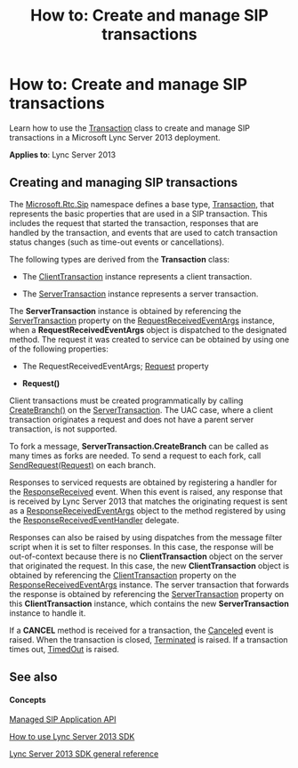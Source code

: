 ﻿---
title: 'How to: Create and manage SIP transactions'
TOCTitle: 'How to: Create and manage SIP transactions'
ms:assetid: 1178fb0a-434c-4924-a386-797da894c301
ms:mtpsurl: https://msdn.microsoft.com/en-us/library/Dn439083(v=office.15)
ms:contentKeyID: 57096240
ms.date: 07/24/2014
mtps_version: v=office.15
---

# How to: Create and manage SIP transactions

Learn how to use the [Transaction](https://msdn.microsoft.com/en-us/library/jj265742\(v=office.15\)) class to create and manage SIP transactions in a Microsoft Lync Server 2013 deployment.


**Applies to**: Lync Server 2013

## Creating and managing SIP transactions

The [Microsoft.Rtc.Sip](https://msdn.microsoft.com/en-us/library/jj266253\(v=office.15\)) namespace defines a base type, [Transaction](https://msdn.microsoft.com/en-us/library/jj265742\(v=office.15\)), that represents the basic properties that are used in a SIP transaction. This includes the request that started the transaction, responses that are handled by the transaction, and events that are used to catch transaction status changes (such as time-out events or cancellations).

The following types are derived from the **Transaction** class:

  - The [ClientTransaction](https://msdn.microsoft.com/en-us/library/jj265716\(v=office.15\)) instance represents a client transaction.

  - The [ServerTransaction](https://msdn.microsoft.com/en-us/library/jj265462\(v=office.15\)) instance represents a server transaction.

The **ServerTransaction** instance is obtained by referencing the [ServerTransaction](https://msdn.microsoft.com/en-us/library/jj265472\(v=office.15\)) property on the [RequestReceivedEventArgs](https://msdn.microsoft.com/en-us/library/jj265762\(v=office.15\)) instance, when a **RequestReceivedEventArgs** object is dispatched to the designated method. The request it was created to service can be obtained by using one of the following properties:

  - The RequestReceivedEventArgs; [Request](https://msdn.microsoft.com/en-us/library/jj265724\(v=office.15\)) property

  - **Request()**

Client transactions must be created programmatically by calling [CreateBranch()](https://msdn.microsoft.com/en-us/library/jj265503\(v=office.15\)) on the [ServerTransaction](https://msdn.microsoft.com/en-us/library/jj265462\(v=office.15\)). The UAC case, where a client transaction originates a request and does not have a parent server transaction, is not supported.

To fork a message, **ServerTransaction.CreateBranch** can be called as many times as forks are needed. To send a request to each fork, call [SendRequest(Request)](https://msdn.microsoft.com/en-us/library/jj266211\(v=office.15\)) on each branch.

Responses to serviced requests are obtained by registering a handler for the [ResponseReceived](https://msdn.microsoft.com/en-us/library/jj266796\(v=office.15\)) event. When this event is raised, any response that is received by Lync Server 2013 that matches the originating request is sent as a [ResponseReceivedEventArgs](https://msdn.microsoft.com/en-us/library/jj266293\(v=office.15\)) object to the method registered by using the [ResponseReceivedEventHandler](https://msdn.microsoft.com/en-us/library/jj265708\(v=office.15\)) delegate.

Responses can also be raised by using dispatches from the message filter script when it is set to filter responses. In this case, the response will be out-of-context because there is no **ClientTransaction** object on the server that originated the request. In this case, the new **ClientTransaction** object is obtained by referencing the [ClientTransaction](https://msdn.microsoft.com/en-us/library/jj265494\(v=office.15\)) property on the [ResponseReceivedEventArgs](https://msdn.microsoft.com/en-us/library/jj266293\(v=office.15\)) instance. The server transaction that forwards the response is obtained by referencing the [ServerTransaction](https://msdn.microsoft.com/en-us/library/jj265793\(v=office.15\)) property on this **ClientTransaction** instance, which contains the new **ServerTransaction** instance to handle it.

If a **CANCEL** method is received for a transaction, the [Canceled](https://msdn.microsoft.com/en-us/library/jj265710\(v=office.15\)) event is raised. When the transaction is closed, [Terminated](https://msdn.microsoft.com/en-us/library/jj265709\(v=office.15\)) is raised. If a transaction times out, [TimedOut](https://msdn.microsoft.com/en-us/library/jj266758\(v=office.15\)) is raised.

## See also

#### Concepts

[Managed SIP Application API](managed-sip-application-api.md)

[How to use Lync Server 2013 SDK](how-to-use-lync-server-2013-sdk.md)

[Lync Server 2013 SDK general reference](lync-server-2013-sdk-general-reference.md)

